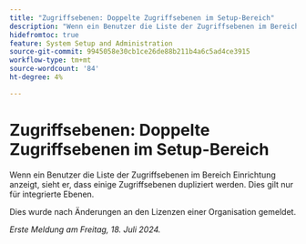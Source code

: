 ```yaml
---
title: "Zugriffsebenen: Doppelte Zugriffsebenen im Setup-Bereich"
description: "Wenn ein Benutzer die Liste der Zugriffsebenen im Bereich Einrichtung anzeigt, sieht er, dass einige Zugriffsebenen dupliziert werden. Dies gilt nur für integrierte Ebenen."
hidefromtoc: true
feature: System Setup and Administration
source-git-commit: 9945058e30cb1ce26de88b211b4a6c5ad4ce3915
workflow-type: tm+mt
source-wordcount: '84'
ht-degree: 4%

---
```



# Zugriffsebenen: Doppelte Zugriffsebenen im Setup-Bereich

Wenn ein Benutzer die Liste der Zugriffsebenen im Bereich Einrichtung anzeigt, sieht er, dass einige Zugriffsebenen dupliziert werden. Dies gilt nur für integrierte Ebenen.

Dies wurde nach Änderungen an den Lizenzen einer Organisation gemeldet.

_Erste Meldung am Freitag, 18. Juli 2024._
